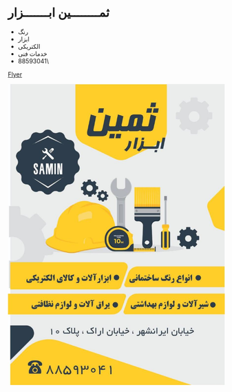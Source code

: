 # ثمــــــــین ابـــــــزار
* رنگ
* ابزار
* الکتریکی
* خدمات فنی
* 88593041\

[Flyer](flyer.jpg)

![Flyer](flyer.jpg)
